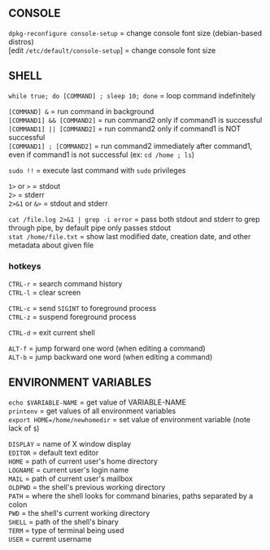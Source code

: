 ## CONSOLE

`dpkg-reconfigure console-setup` = change console font size (debian-based distros) \
[edit `/etc/default/console-setup`] = change console font size

## SHELL

`while true; do [COMMAND] ; sleep 10; done` = loop command indefinitely

`[COMMAND] &` = run command in background \
`[COMMAND1] && [COMMAND2]` = run command2 only if command1 is successful \
`[COMMAND1] || [COMMAND2]` = run command2 only if command1 is NOT successful \
`[COMMAND1] ; [COMMAND2]` = run command2 immediately after command1, even if command1 is not successful (ex: `cd /home ; ls`)

`sudo !!` = execute last command with `sudo` privileges

`1>` or `>` = stdout \
`2>` = stderr \
`2>&1` or `&>` = stdout and stderr

`cat /file.log 2>&1 | grep -i error` = pass both stdout and stderr to grep through pipe, by default pipe only passes stdout \
`stat /home/file.txt` = show last modified date, creation date, and other metadata about given file

### hotkeys

`CTRL-r` = search command history \
`CTRL-l` = clear screen

`CTRL-c` = send `SIGINT` to foreground process \
`CTRL-z` = suspend foreground process

`CTRL-d` = exit current shell

`ALT-f` = jump forward one word (when editing a command) \
`ALT-b` = jump backward one word (when editing a command)


## ENVIRONMENT VARIABLES

`echo $VARIABLE-NAME` = get value of VARIABLE-NAME \
`printenv` = get values of all environment variables \
`export HOME=/home/newhomedir` = set value of environment variable (note lack of `$`)
 
`DISPLAY` = name of X window display \
`EDITOR` = default text editor \
`HOME` = path of current user's home directory \
`LOGNAME` = current user's login name \
`MAIL` = path of current user's mailbox \
`OLDPWD` = the shell's previous working directory \
`PATH` = where the shell looks for command binaries, paths separated by a colon \
`PWD` = the shell's current working directory \
`SHELL` = path of the shell's binary \
`TERM` = type of terminal being used \
`USER` = current username

